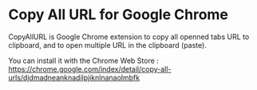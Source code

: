 Copy All URL for Google Chrome
==============================

CopyAllURL is Google Chrome extension to copy all openned tabs URL to clipboard, and to open multiple URL in the clipboard (paste).

You can install it with the Chrome Web Store : https://chrome.google.com/index/detail/copy-all-urls/djdmadneanknadilpjiknlnanaolmbfk
